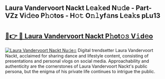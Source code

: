 ## Laura Vandervoort Nackt L𝚎a𝚔ed N𝚞𝚍e - Part-VZz Vi𝚍𝚎o P𝚑𝚘tos - H𝚘𝚝 O𝚗𝚕yf𝚊ns L𝚎a𝚔s pLu13

# <h2><a href="http://kff7f7n.oniu.top/?m=Laura+Vandervoort+Nackt">🔗👉 🔴 Laura Vandervoort Nackt P𝚑ot𝚘𝚜 V𝚒d𝚎o</a></h2>

[![Laura Vandervoort Nackt Nu𝚍e𝚜](https://i.imgur.com/0qMVB7G.gif)](http://kff7f7n.oniu.top/?m=Laura+Vandervoort+Nackt)
Digital trendsetter Laura Vandervoort Nackt, acclaimed for sharing dance and lifestyle content, consisting of presentations and personal vlogs on social media. Approachability and authenticity are the cornerstones of Laura Vandervoort Nackt's public persona, but the enigma of his private life continues to intrigue the public.  
